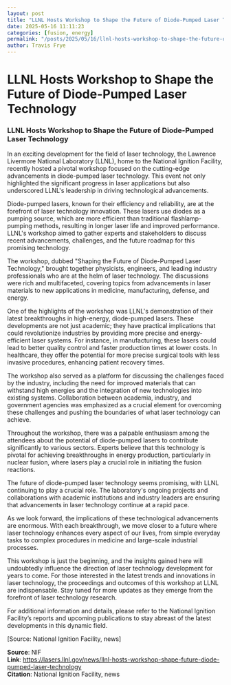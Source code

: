```yaml
---
layout: post
title: "LLNL Hosts Workshop to Shape the Future of Diode-Pumped Laser Technology"
date: 2025-05-16 11:11:23
categories: [fusion, energy]
permalink: "/posts/2025/05/16/llnl-hosts-workshop-to-shape-the-future-of-diode-pumped-laser-technology/"
author: Travis Frye
---
```


# LLNL Hosts Workshop to Shape the Future of Diode-Pumped Laser Technology

### LLNL Hosts Workshop to Shape the Future of Diode-Pumped Laser Technology

In an exciting development for the field of laser technology, the Lawrence Livermore National Laboratory (LLNL), home to the National Ignition Facility, recently hosted a pivotal workshop focused on the cutting-edge advancements in diode-pumped laser technology. This event not only highlighted the significant progress in laser applications but also underscored LLNL's leadership in driving technological advancements.

Diode-pumped lasers, known for their efficiency and reliability, are at the forefront of laser technology innovation. These lasers use diodes as a pumping source, which are more efficient than traditional flashlamp-pumping methods, resulting in longer laser life and improved performance. LLNL's workshop aimed to gather experts and stakeholders to discuss recent advancements, challenges, and the future roadmap for this promising technology.

The workshop, dubbed "Shaping the Future of Diode-Pumped Laser Technology," brought together physicists, engineers, and leading industry professionals who are at the helm of laser technology. The discussions were rich and multifaceted, covering topics from advancements in laser materials to new applications in medicine, manufacturing, defense, and energy.

One of the highlights of the workshop was LLNL's demonstration of their latest breakthroughs in high-energy, diode-pumped lasers. These developments are not just academic; they have practical implications that could revolutionize industries by providing more precise and energy-efficient laser systems. For instance, in manufacturing, these lasers could lead to better quality control and faster production times at lower costs. In healthcare, they offer the potential for more precise surgical tools with less invasive procedures, enhancing patient recovery times.

The workshop also served as a platform for discussing the challenges faced by the industry, including the need for improved materials that can withstand high energies and the integration of new technologies into existing systems. Collaboration between academia, industry, and government agencies was emphasized as a crucial element for overcoming these challenges and pushing the boundaries of what laser technology can achieve.

Throughout the workshop, there was a palpable enthusiasm among the attendees about the potential of diode-pumped lasers to contribute significantly to various sectors. Experts believe that this technology is pivotal for achieving breakthroughs in energy production, particularly in nuclear fusion, where lasers play a crucial role in initiating the fusion reactions.

The future of diode-pumped laser technology seems promising, with LLNL continuing to play a crucial role. The laboratory's ongoing projects and collaborations with academic institutions and industry leaders are ensuring that advancements in laser technology continue at a rapid pace.

As we look forward, the implications of these technological advancements are enormous. With each breakthrough, we move closer to a future where laser technology enhances every aspect of our lives, from simple everyday tasks to complex procedures in medicine and large-scale industrial processes.

This workshop is just the beginning, and the insights gained here will undoubtedly influence the direction of laser technology development for years to come. For those interested in the latest trends and innovations in laser technology, the proceedings and outcomes of this workshop at LLNL are indispensable. Stay tuned for more updates as they emerge from the forefront of laser technology research.

For additional information and details, please refer to the National Ignition Facility’s reports and upcoming publications to stay abreast of the latest developments in this dynamic field.

[Source: National Ignition Facility, news]

**Source**: NIF  
**Link**: https://lasers.llnl.gov/news/llnl-hosts-workshop-shape-future-diode-pumped-laser-technology  
**Citation**: National Ignition Facility, news
